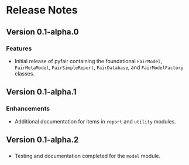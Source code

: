 # Release Notes

## Version 0.1-alpha.0

### Features

* Initial release of pyfair containing the foundational `FairModel`,
`FairMetaModel`, `FairSimpleReport`, `FairDatabase`, and `FairModelFactory`
 classes.

## Version 0.1-alpha.1

### Enhancements

* Additional documentation for items in `report` and `utility` modules.
 

 ## Version 0.1-alpha.2

 ###

 * Testing and documentation completed for the `model` module.
 